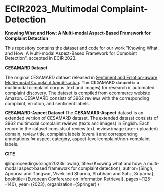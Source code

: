 # ECIR2023_Multimodal Complaint-Detection

**Knowing What and How: A Multi-modal Aspect-Based Framework for Complaint Detection**

This repository contains the dataset and code for our work "Knowing What and How: A Multi-modal Aspect-Based Framework for Complaint Detection", accepted in ECIR 2023.

**CESAMARD Dataset**

The original CESAMARD dataset released in [Sentiment and Emotion-aware Multi-modal Complaint Identification](https://ojs.aaai.org/index.php/AAAI/article/view/21476). The CESAMARD dataset is a multimodal complaint corpus (text and images) for research in automated complaint discovery. The dataset is compiled from ecommerce webiste Amazon. CESAMARD consists of 3962 reviews with the corresponding complaint, emotion, and sentiment labels.

**CESAMARD-Aspect Dataset**
The **CESAMARD-Aspect** dataset is an extended version of CESAMARD dataset. The extended dataset consists of 3962 multimodal complaint reviews (texts and images) in English. Each record in the dataset consists of review text, review image (user-uploaded) domain, review title, complaint labels (overall) and corresponding annotations for aspect category, aspect-level complaint/non-complaint labels.


**CITE**

@inproceedings{singh2023knowing,
  title={Knowing what and how: a multi-modal aspect-based framework for complaint detection},
  author={Singh, Apoorva and Gangwar, Vivek and Sharma, Shubham and Saha, Sriparna},
  booktitle={European Conference on Information Retrieval},
  pages={125--140},
  year={2023},
  organization={Springer}
}

